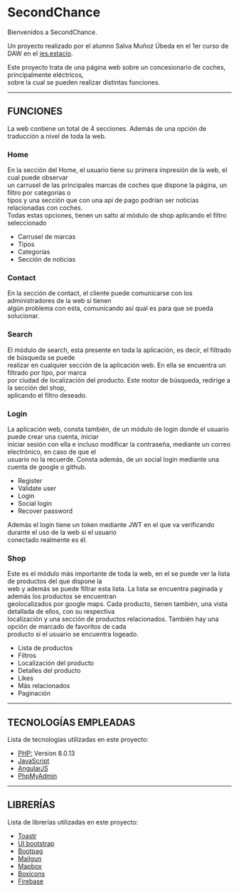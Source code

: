 <h1>SecondChance</h1>

<p style="text-align: justify">Bienvenidos a SecondChance.<br>
  
Un proyecto realizado por el alumno Salva Muñoz Úbeda en el 1er curso de DAW en el <a href="https://portal.edu.gva.es/iestacio/">ies.estacio</a>.<br>
  
Este proyecto trata de una página web sobre un concesionario de coches, principalmente eléctricos,<br> sobre la cual se pueden realizar distintas funciones.</p>
<hr>
  
<h2>FUNCIONES</h2>
 
<p>La web contiene un total de 4 secciones. Además de una opción de traducción a nivel de toda la web.<p>
  
<h3>Home</h3>
<p>En la sección del Home, el usuario tiene su primera impresión de la web, el cual puede observar<br>
un carrusel de las principales marcas de coches que dispone la página, un filtro por categorías o<br>
tipos y una sección que con una api de pago podrían ser noticias relacionadas con coches.<br>
Todas estas opciones, tienen un salto al módulo de shop aplicando el filtro seleccionado</p>
<ul>
  <li>Carrusel de marcas</li>
  <li>Tipos</li>
  <li>Categorias</li>
  <li>Sección de noticias</li>
</ul>
 
<h3>Contact</h3>
<p>En la sección de contact, el cliente puede comunicarse con los administradores de la web si tienen<br>
algún problema con esta, comunicando así qual es para que se pueda solucionar.</p>

<h3>Search</h3>
<p>El módulo de search, esta presente en toda la aplicación, es decir, el filtrado de búsqueda se puede<br>
realizar en cualquier sección de la aplicación web. En ella se encuentra un filtrado por tipo, por marca<br>
por ciudad de localización del producto. Este motor de búsqueda, redirige a la sección del shop,<br>
aplicando el filtro deseado.</p>

<h3>Login</h3>
<p>La aplicación web, consta también, de un módulo de login donde el usuario puede crear una cuenta, iniciar<br>
iniciar sesión con ella e incluso modificar la contraseña, mediante un correo electrónico, en caso de que el<br>
usuario no la recuerde. Consta además, de un social login mediante una cuenta de google o github.</p>
<ul>
  <li>Register</li>
  <li>Validate user</li>
  <li>Login</li>
  <li>Social login</li>
  <li>Recover password</li>
</ul>
<p>Además el login tiene un token mediante JWT en el que va verificando durante el uso de la web si el usuario<br>conectado realmente es él.</p>
 
<h3>Shop</h3>
<p>Este es el módulo más importante de toda la web, en el se puede ver la lista de productos del que dispone la<br>
web y además se puede filtrar esta lista. La lista se encuentra paginada y además los productos se encuentran<br>
geolocalizados por google maps. Cada producto, tienen también, una vista detallada de ellos, con su respectiva<br>
localización y una sección de productos relacionados. También hay una opción de marcado de favoritos de cada<br>
producto si el usuario se encuentra logeado.</p>
<ul>
  <li>Lista de productos</li>
  <li>Filtros</li>
  <li>Localización del producto</li>
  <li>Detalles del producto</li>
  <li>Likes</li>
  <li>Más relacionados</li>
  <li>Paginación</li>
</ul>

<hr>

<h2>TECNOLOGÍAS EMPLEADAS</h2>

<p>Lista de tecnologías utilizadas en este proyecto:</p>

<ul>
  <li><a href="https://www.php.net/manual/es/intro-whatis.php">PHP:</a> Version 8.0.13</li>
  <li><a href="https://developer.mozilla.org/es/docs/Web/JavaScript">JavaScript</a></li>
  <li><a href="https://angularjs.org/">AngularJS</a></li>
  <li><a href="https://www.phpmyadmin.net/">PhpMyAdmin</a></li>
</ul>

<hr>

<h2>LIBRERÍAS</h2>

<p>Lista de librerías utilizadas en este proyecto:</p>

<ul>
  <li><a href="https://codeseven.github.io/toastr/">Toastr</a></li>
  <li><a href="https://angular-ui.github.io/bootstrap/">UI bootstrap</a></li>
  <li><a href="https://github.com/botmonster/jquery-bootpag">Bootpag</a></li>
  <li><a href="https://www.mailgun.com/es/">Mailgun</a></li>
  <li><a href="https://www.mapbox.com/">Mapbox</a></li>
  <li><a href="https://boxicons.com/">Boxicons</a></li>
  <li><a href="https://firebase.google.com/?gclid=CjwKCAjwy_aUBhACEiwA2IHHQJQy7xT1XD6BOGJLrfTesNafAdHO8Z48rGYe4ggyZP-fP4kD4JVZLBoC51wQAvD_BwE&gclsrc=aw.ds">Firebase</a></li>
</ul>
 